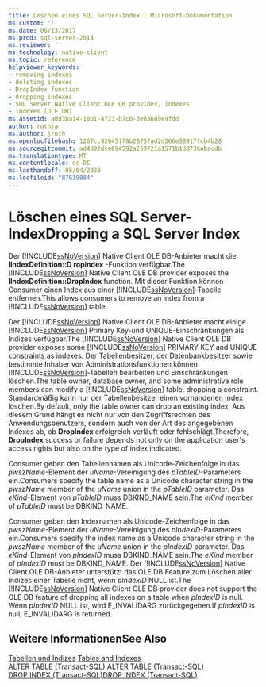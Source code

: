 ```yaml
---
title: Löschen eines SQL Server-Index | Microsoft-Dokumentation
ms.custom: ''
ms.date: 06/13/2017
ms.prod: sql-server-2014
ms.reviewer: ''
ms.technology: native-client
ms.topic: reference
helpviewer_keywords:
- removing indexes
- deleting indexes
- DropIndex function
- dropping indexes
- SQL Server Native Client OLE DB provider, indexes
- indexes [OLE DB]
ms.assetid: add3ba14-10b1-4723-b7c0-3e83689e9fdd
author: rothja
ms.author: jroth
ms.openlocfilehash: 1267cc92645ff8b28757ad2d266e58917fcb4b28
ms.sourcegitcommit: ad4d92dce894592a259721a1571b1d8736abacdb
ms.translationtype: MT
ms.contentlocale: de-DE
ms.lasthandoff: 08/04/2020
ms.locfileid: "87619084"
---
```

# <a name="dropping-a-sql-server-index"></a><span data-ttu-id="06732-102">Löschen eines SQL Server-Index</span><span class="sxs-lookup"><span data-stu-id="06732-102">Dropping a SQL Server Index</span></span>
  <span data-ttu-id="06732-103">Der [!INCLUDE[ssNoVersion](../../includes/ssnoversion-md.md)] Native Client OLE DB-Anbieter macht die **IIndexDefinition::D ropindex** -Funktion verfügbar.</span><span class="sxs-lookup"><span data-stu-id="06732-103">The [!INCLUDE[ssNoVersion](../../includes/ssnoversion-md.md)] Native Client OLE DB provider exposes the **IIndexDefinition::DropIndex** function.</span></span> <span data-ttu-id="06732-104">Mit dieser Funktion können Consumer einen Index aus einer [!INCLUDE[ssNoVersion](../../includes/ssnoversion-md.md)]-Tabelle entfernen.</span><span class="sxs-lookup"><span data-stu-id="06732-104">This allows consumers to remove an index from a [!INCLUDE[ssNoVersion](../../includes/ssnoversion-md.md)] table.</span></span>  
  
 <span data-ttu-id="06732-105">Der [!INCLUDE[ssNoVersion](../../includes/ssnoversion-md.md)] Native Client OLE DB-Anbieter macht einige [!INCLUDE[ssNoVersion](../../includes/ssnoversion-md.md)] Primary Key-und UNIQUE-Einschränkungen als Indizes verfügbar.</span><span class="sxs-lookup"><span data-stu-id="06732-105">The [!INCLUDE[ssNoVersion](../../includes/ssnoversion-md.md)] Native Client OLE DB provider exposes some [!INCLUDE[ssNoVersion](../../includes/ssnoversion-md.md)] PRIMARY KEY and UNIQUE constraints as indexes.</span></span> <span data-ttu-id="06732-106">Der Tabellenbesitzer, der Datenbankbesitzer sowie bestimmte Inhaber von Administrationsfunktionen können [!INCLUDE[ssNoVersion](../../includes/ssnoversion-md.md)]-Tabellen bearbeiten und Einschränkungen löschen.</span><span class="sxs-lookup"><span data-stu-id="06732-106">The table owner, database owner, and some administrative role members can modify a [!INCLUDE[ssNoVersion](../../includes/ssnoversion-md.md)] table, dropping a constraint.</span></span> <span data-ttu-id="06732-107">Standardmäßig kann nur der Tabellenbesitzer einen vorhandenen Index löschen.</span><span class="sxs-lookup"><span data-stu-id="06732-107">By default, only the table owner can drop an existing index.</span></span> <span data-ttu-id="06732-108">Aus diesem Grund hängt es nicht nur von den Zugriffsrechten des Anwendungsbenutzers, sondern auch von der Art des angegebenen Indexes ab, ob **DropIndex** erfolgreich verläuft oder fehlschlägt.</span><span class="sxs-lookup"><span data-stu-id="06732-108">Therefore, **DropIndex** success or failure depends not only on the application user's access rights but also on the type of index indicated.</span></span>  
  
 <span data-ttu-id="06732-109">Consumer geben den Tabellennamen als Unicode-Zeichenfolge in das *pwszName*-Element der *uName*-Vereinigung des *pTableID*-Parameters ein.</span><span class="sxs-lookup"><span data-stu-id="06732-109">Consumers specify the table name as a Unicode character string in the *pwszName* member of the *uName* union in the *pTableID* parameter.</span></span> <span data-ttu-id="06732-110">Das *eKind*-Element von *pTableID* muss DBKIND_NAME sein.</span><span class="sxs-lookup"><span data-stu-id="06732-110">The *eKind* member of *pTableID* must be DBKIND_NAME.</span></span>  
  
 <span data-ttu-id="06732-111">Consumer geben den Indexnamen als Unicode-Zeichenfolge in das *pwszName*-Element der *uName*-Vereinigung des *pIndexID*-Parameters ein.</span><span class="sxs-lookup"><span data-stu-id="06732-111">Consumers specify the index name as a Unicode character string in the *pwszName* member of the *uName* union in the *pIndexID* parameter.</span></span> <span data-ttu-id="06732-112">Das *eKind*-Element von *pIndexID* muss DBKIND_NAME sein.</span><span class="sxs-lookup"><span data-stu-id="06732-112">The *eKind* member of *pIndexID* must be DBKIND_NAME.</span></span> <span data-ttu-id="06732-113">Der [!INCLUDE[ssNoVersion](../../includes/ssnoversion-md.md)] Native Client OLE DB-Anbieter unterstützt das OLE DB Feature zum Löschen aller Indizes einer Tabelle nicht, wenn *pIndexID* NULL ist.</span><span class="sxs-lookup"><span data-stu-id="06732-113">The [!INCLUDE[ssNoVersion](../../includes/ssnoversion-md.md)] Native Client OLE DB provider does not support the OLE DB feature of dropping all indexes on a table when *pIndexID* is null.</span></span> <span data-ttu-id="06732-114">Wenn *pIndexID* NULL ist, wird E_INVALIDARG zurückgegeben.</span><span class="sxs-lookup"><span data-stu-id="06732-114">If *pIndexID* is null, E_INVALIDARG is returned.</span></span>  
  
## <a name="see-also"></a><span data-ttu-id="06732-115">Weitere Informationen</span><span class="sxs-lookup"><span data-stu-id="06732-115">See Also</span></span>  
 <span data-ttu-id="06732-116">[Tabellen und Indizes](tables-and-indexes.md) </span><span class="sxs-lookup"><span data-stu-id="06732-116">[Tables and Indexes](tables-and-indexes.md) </span></span>  
 <span data-ttu-id="06732-117">[ALTER TABLE &#40;Transact-SQL&#41;](/sql/t-sql/statements/alter-table-transact-sql) </span><span class="sxs-lookup"><span data-stu-id="06732-117">[ALTER TABLE &#40;Transact-SQL&#41;](/sql/t-sql/statements/alter-table-transact-sql) </span></span>  
 [<span data-ttu-id="06732-118">DROP INDEX &#40;Transact-SQL&#41;</span><span class="sxs-lookup"><span data-stu-id="06732-118">DROP INDEX &#40;Transact-SQL&#41;</span></span>](/sql/t-sql/statements/drop-index-transact-sql)  
  
  
